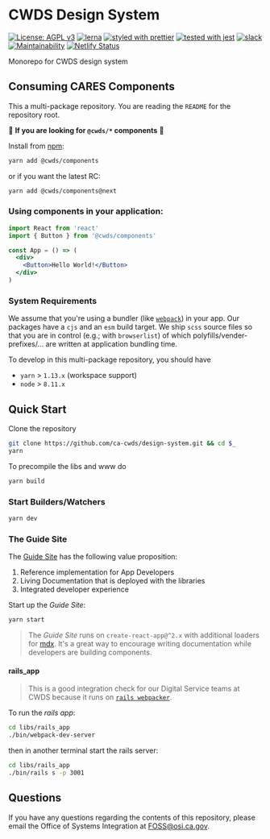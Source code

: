 # CWDS Design System

[![License: AGPL v3](https://img.shields.io/badge/license-AGPL%20v3-blue.svg)](https://www.gnu.org/licenses/agpl-3.0)
[![lerna](https://img.shields.io/badge/maintained%20with-lerna-cc00ff.svg)](https://lernajs.io/)
[![styled with prettier](https://img.shields.io/badge/styled_with-prettier-ff69b4.svg)](https://github.com/prettier/prettier)
[![tested with jest](https://img.shields.io/badge/tested_with-jest-99424f.svg)](https://github.com/facebook/jest)
[![slack](https://img.shields.io/badge/chat-slack-53b390.svg?logo=slack)](https://slack.com/app_redirect?channel=C34SC4BMF)
[![Maintainability](https://api.codeclimate.com/v1/badges/51d44c66c9996fea4d90/maintainability)](https://codeclimate.com/github/ca-cwds/design-system/maintainability)
[![Netlify Status](https://api.netlify.com/api/v1/badges/2cff6c13-0298-47d9-aaf3-8faded367f97/deploy-status)](https://app.netlify.com/sites/cws-cares/deploys)

Monorepo for CWDS design system

## Consuming CARES Components

This a multi-package repository. You are reading the `README` for the repository root.

🛑 **If you are looking for `@cwds/*` components** 🛑

Install from [npm](https://www.npmjs.com/package/@cwds/components):

```sh
yarn add @cwds/components
```

or if you want the latest RC:

```sh
yarn add @cwds/components@next
```

### Using components in your application:

```jsx
import React from 'react'
import { Button } from '@cwds/components'

const App = () => (
  <div>
    <Button>Hello World!</Button>
  </div>
)
```

### System Requirements

We assume that you're using a bundler (like [`webpack`](https://webpack.js.org/)) in your app. Our packages have a `cjs` and an `esm` build target. We ship `scss` source files so that you are in control (e.g.; with `browserlist`) of which polyfills/vender-prefixes/... are written at application bundling time.

To develop in this multi-package repository, you should have

- `yarn` > `1.13.x` (workspace support)
- `node` > `8.11.x`

## Quick Start

Clone the repository

```sh
git clone https://github.com/ca-cwds/design-system.git && cd $_
yarn
```

To precompile the libs and www do
```sh
yarn build
```

### Start Builders/Watchers

```sh
yarn dev
```

### The Guide Site

The [Guide Site](https://cws-cares.netlify.com/) has the following value proposition:

1. Reference implementation for App Developers
1. Living Documentation that is deployed with the libraries
1. Integrated developer experience

Start up the _Guide Site_:

```sh
yarn start
```

> The _Guide Site_ runs on `create-react-app@^2.x` with additional loaders for [mdx](https://mdxjs.com/). It's a great way to encourage writing documentation while developers are building components.

<!--
### Contributing

> Build a component under `libs/components/src` and export the component through index.js as

```js
export { Example } from './Example'
```

> For PO or designers to review the changes host it on storybook by adding Example story to components in modules under apps/www

```js
import Example from '!babel-loader!@mdx-js/loader!./modules/Example/Example.mdx'

const routes = {
  title: 'Component Library',
  path: '/components',
  component: Components,
  children: [
    {
      title: 'Example',
      path: '/Example',
      component: Example,
    },
  ]
}
```
-->

#### rails_app

> This is a good integration check for our Digital Service teams at CWDS because it runs on [`rails webpacker`](https://github.com/rails/webpacker#webpacker).

To run the _rails app_:

```sh
cd libs/rails_app
./bin/webpack-dev-server
```

then in another terminal start the rails server:

```sh
cd libs/rails_app
./bin/rails s -p 3001
```

## Questions

If you have any questions regarding the contents of this repository, please email the Office of Systems Integration at <FOSS@osi.ca.gov>.

<!-- bump: release(3.1.5) -->
